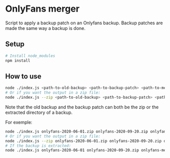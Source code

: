 # OnlyFans merger

Script to apply a backup patch on an Onlyfans backup.
Backup patches are made the same way a backup is done.

## Setup
```sh
# Install node_modules
npm install
```

## How to use
```sh
node ./index.js <path-to-old-backup> <path-to-backup-patch> <path-to-merged-backup>
# Or if you want the output in a zip file:
node ./index.js --zip <path-to-old-backup> <path-to-backup-patch> <path-to-merged-backup.zip>
```
Note that the old backup and the backup patch can both be the zip or the extracted directory of a backup.

For exemple:
```sh
node ./index.js onlyfans-2020-06-01.zip onlyfans-2020-09-20.zip onlyfans-merged
# Or if you want the output in a zip file:
node ./index.js --zip onlyfans-2020-06-01.zip onlyfans-2020-09-20.zip onlyfans-merged.zip
# If the backup is extracted:
node ./index.js onlyfans-2020-06-01 onlyfans-2020-09-20.zip onlyfans-merged
```